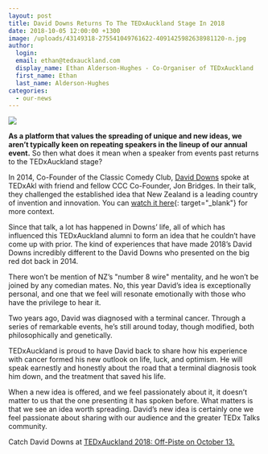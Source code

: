 ```yaml
---
layout: post
title: David Downs Returns To The TEDxAuckland Stage In 2018
date: 2018-10-05 12:00:00 +1300
image: /uploads/43149318-275541049761622-4091425982638981120-n.jpg
author:
  login:
  email: ethan@tedxauckland.com
  display_name: Ethan Alderson-Hughes - Co-Organiser of TEDxAuckland
  first_name: Ethan
  last_name: Alderson-Hughes
categories:
  - our-news
---
```


![](/uploads/43149318-275541049761622-4091425982638981120-n.jpg)

**As a platform that values the spreading of unique and new ideas, we aren’t typically keen on repeating speakers in the lineup of our annual event.** So then what does it mean when a speaker from events past returns to the TEDxAuckland stage?

In 2014, Co-Founder of the Classic Comedy Club, [David Downs](https://tedxauckland.com/people/david-downs/) spoke at TEDxAkl with friend and fellow CCC Co-Founder, Jon Bridges. In their talk, they challenged the established idea that New Zealand is a leading country of invention and innovation. You can [watch it here](https://www.youtube.com/watch?v=AHmLCY3O7_4){: target="_blank"} for more context.

Since that talk, a lot has happened in Downs’ life, all of which has influenced this TEDxAuckland alumni to form an idea that he couldn’t have come up with prior. The kind of experiences that have made 2018’s David Downs incredibly different to the David Downs who presented on the big red dot back in 2014.<!--base32-c9gq6t9k68pp6eb7e4v78ebb6rw70w1pcnh6udkmcxrk8wkb68upwu1p69vqcd9pcdu30bb2c5tpactj-base32-->

There won’t be mention of NZ’s "number 8 wire" mentality, and he won’t be joined by any comedian mates. No, this year David’s idea is exceptionally personal, and one that we feel will resonate emotionally with those who have the privilege to hear it.

Two years ago, David was diagnosed with a terminal cancer. Through a series of remarkable events, he’s still around today, though modified, both philosophically and genetically.

TEDxAuckland is proud to have David back to share how his experience with cancer formed his new outlook on life, luck, and optimism. He will speak earnestly and honestly about the road that a terminal diagnosis took him down, and the treatment that saved his life.

When a new idea is offered, and we feel passionately about it, it doesn’t matter to us that the one presenting it has spoken before. What matters is that we see an idea worth spreading. David’s new idea is certainly one we feel passionate about sharing with our audience and the greater TEDx Talks community.

Catch David Downs at [TEDxAuckland 2018: Off-Piste on October 13.](https://tedxauckland.com/events/2018/)